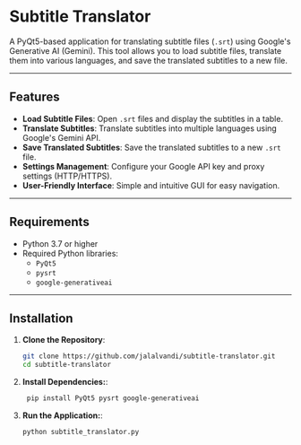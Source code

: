 # Subtitle Translator

A PyQt5-based application for translating subtitle files (`.srt`) using Google's Generative AI (Gemini). This tool allows you to load subtitle files, translate them into various languages, and save the translated subtitles to a new file.

---

## Features

- **Load Subtitle Files**: Open `.srt` files and display the subtitles in a table.
- **Translate Subtitles**: Translate subtitles into multiple languages using Google's Gemini API.
- **Save Translated Subtitles**: Save the translated subtitles to a new `.srt` file.
- **Settings Management**: Configure your Google API key and proxy settings (HTTP/HTTPS).
- **User-Friendly Interface**: Simple and intuitive GUI for easy navigation.

---

## Requirements

- Python 3.7 or higher
- Required Python libraries:
  - `PyQt5`
  - `pysrt`
  - `google-generativeai`

---

## Installation

1. **Clone the Repository**:
   ```bash
   git clone https://github.com/jalalvandi/subtitle-translator.git
   cd subtitle-translator
   ```
2. **Install Dependencies:**:   
   ```bash
    pip install PyQt5 pysrt google-generativeai
   ``` 
3. **Run the Application:**:
   ```bash
   python subtitle_translator.py
   ```
      